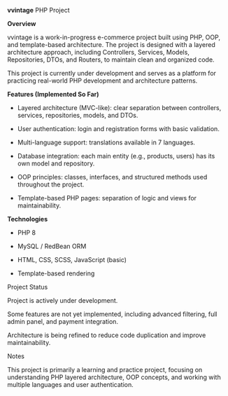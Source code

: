 **vvintage** PHP Project

**Overview**

vvintage is a work-in-progress e-commerce project built using PHP, OOP, and template-based architecture. 
The project is designed with a layered architecture approach, including Controllers, Services, Models, Repositories, DTOs, and Routers, to maintain clean and organized code.

This project is currently under development and serves as a platform for practicing real-world PHP development and architecture patterns.


**Features (Implemented So Far)**

- Layered architecture (MVC-like): clear separation between controllers, services, repositories, models, and DTOs.

- User authentication: login and registration forms with basic validation.

- Multi-language support: translations available in 7 languages.

- Database integration: each main entity (e.g., products, users) has its own model and repository.

- OOP principles: classes, interfaces, and structured methods used throughout the project.

- Template-based PHP pages: separation of logic and views for maintainability.


**Technologies**

- PHP 8

- MySQL / RedBean ORM

- HTML, CSS, SCSS, JavaScript (basic)

- Template-based rendering


Project Status

Project is actively under development.

Some features are not yet implemented, including advanced filtering, full admin panel, and payment integration.

Architecture is being refined to reduce code duplication and improve maintainability.



Notes

This project is primarily a learning and practice project, focusing on understanding PHP layered architecture, OOP concepts, and working with multiple languages and user authentication.
